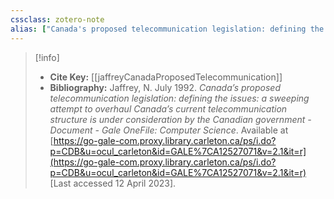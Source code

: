```yaml
---
cssclass: zotero-note
alias: ["Canada's proposed telecommunication legislation: defining the issues: a sweeping attempt to overhaul Canada's current telecommunication structure is under consideration by the Canadian government - Document - Gale OneFile: Computer Science"]
---
```


> [!info]
> - **Cite Key:** [[jaffreyCanadaProposedTelecommunication]]
> - **Bibliography:** Jaffrey, N. July 1992. _Canada’s proposed telecommunication legislation: defining the issues: a sweeping attempt to overhaul Canada’s current telecommunication structure is under consideration by the Canadian government - Document - Gale OneFile: Computer Science_. Available at [https://go-gale-com.proxy.library.carleton.ca/ps/i.do?p=CDB&u=ocul_carleton&id=GALE%7CA12527071&v=2.1&it=r](https://go-gale-com.proxy.library.carleton.ca/ps/i.do?p=CDB&u=ocul_carleton&id=GALE%7CA12527071&v=2.1&it=r) [Last accessed 12 April 2023].


